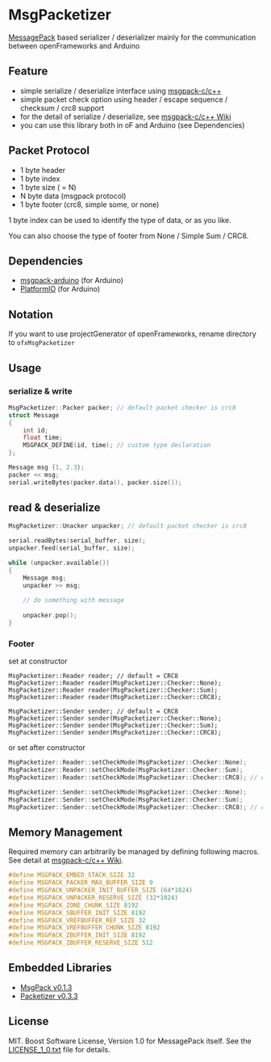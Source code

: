 # MsgPacketizer
[MessagePack](https://github.com/msgpack/msgpack-c) based serializer / deserializer mainly for the communication between openFrameworks and Arduino




## Feature

- simple serialize / deserialize interface using [msgpack-c/c++](https://github.com/msgpack/msgpack-c)
- simple packet check option using header / escape sequence / checksum / crc8 support
- for the detail of serialize / deserialize,  see [msgpack-c/c++ Wiki](https://github.com/msgpack/msgpack-c/wiki/v2_0_cpp_configure)
- you can use this library both in oF and Arduino (see Dependencies)



## Packet Protocol

- 1 byte header 
- 1 byte index
- 1 byte size ( = N)
- N byte data (msgpack protocol)
- 1 byte footer (crc8, simple some, or none)

1 byte index can be used to identify the type of data, or as you like. 

You can also choose the type of footer from None / Simple Sum / CRC8.




## Dependencies
- [msgpack-arduino](https://github.com/hideakitai/msgpack-arduino) (for Arduino)
- [PlatformIO](http://platformio.org/) (for Arduino)




## Notation

If you want to use projectGenerator of openFrameworks, rename directory to ```ofxMsgPacketizer```



## Usage

### serialize & write

``` C++
MsgPacketizer::Packer packer; // default packet checker is crc8
struct Message
{
    int id;
    float time;
    MSGPACK_DEFINE(id, time); // custom type declaration
};

Message msg {1, 2.3};
packer << msg;
serial.writeBytes(packer.data(), packer.size());
```

## read & deserialize

``` c++
MsgPacketizer::Unacker unpacker; // default packet checker is crc8

serial.readBytes(serial_buffer, size);
unpacker.feed(serial_buffer, size);

while (unpacker.available())
{
    Message msg;
    unpacker >> msg;
  
    // do something with message
  
    unpacker.pop();
}
```

### Footer

set at constructor

```
MsgPacketizer::Reader reader; // default = CRC8
MsgPacketizer::Reader reader(MsgPacketizer::Checker::None);
MsgPacketizer::Reader reader(MsgPacketizer::Checker::Sum);
MsgPacketizer::Reader reader(MsgPacketizer::Checker::CRC8);

MsgPacketizer::Sender sender; // default = CRC8
MsgPacketizer::Sender sender(MsgPacketizer::Checker::None);
MsgPacketizer::Sender sender(MsgPacketizer::Checker::Sum);
MsgPacketizer::Sender sender(MsgPacketizer::Checker::CRC8);
```

or set after constructor

```c++
MsgPacketizer::Reader::setCheckMode(MsgPacketizer::Checker::None);
MsgPacketizer::Reader::setCheckMode(MsgPacketizer::Checker::Sum);
MsgPacketizer::Reader::setCheckMode(MsgPacketizer::Checker::CRC8); // default

MsgPacketizer::Sender::setCheckMode(MsgPacketizer::Checker::None);
MsgPacketizer::Sender::setCheckMode(MsgPacketizer::Checker::Sum);
MsgPacketizer::Sender::setCheckMode(MsgPacketizer::Checker::CRC8); // default
```



## Memory Management

Required memory can arbitrarily be managed by defining following macros. See detail at [msgpack-c/c++ Wiki](https://github.com/msgpack/msgpack-c/wiki/v2_0_cpp_configure).

```c++
#define MSGPACK_EMBED_STACK_SIZE 32
#define MSGPACK_PACKER_MAX_BUFFER_SIZE 9
#define MSGPACK_UNPACKER_INIT_BUFFER_SIZE (64*1024)
#define MSGPACK_UNPACKER_RESERVE_SIZE (32*1024)
#define MSGPACK_ZONE_CHUNK_SIZE 8192
#define MSGPACK_SBUFFER_INIT_SIZE 8192
#define MSGPACK_VREFBUFFER_REF_SIZE 32
#define MSGPACK_VREFBUFFER_CHUNK_SIZE 8192
#define MSGPACK_ZBUFFER_INIT_SIZE 8192
#define MSGPACK_ZBUFFER_RESERVE_SIZE 512
```


## Embedded Libraries

- [MsgPack v0.1.3](https://github.com/hideakitai/MsgPack)
- [Packetizer v0.3.3](https://github.com/hideakitai/Packetizer)


## License

MIT. Boost Software License, Version 1.0 for MessagePack itself. See the [LICENSE\_1\_0.txt](LICENSE_1_0.txt) file for details.